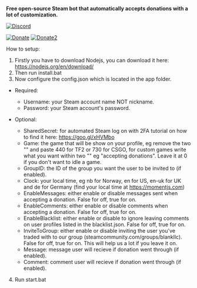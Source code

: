 **Free open-source Steam bot that automatically accepts donations with a lot of customization.**

[![Discord](https://img.shields.io/badge/Join_my-Discord-red.svg)](https://discord.gg/t8nHSvA)

[![Donate](https://img.shields.io/badge/Donate-with_Steam-green.svg)](https://steamcommunity.com/tradeoffer/new/?partner=293059984&token=0-l_idZR) [![Donate2](https://img.shields.io/badge/PayPal.Me-Donate-blue.svg)](http://paypal.me/confern) 

How to setup:
1. Firstly you have to download Nodejs, you can download it here: https://nodejs.org/en/download/ 
2. Then run install.bat
3. Now configure the config.json which is located in the app folder.

  * Required:
     * Username: your Steam account name NOT nickname.
     * Password: your Steam account's password.

  * Optional:
    * SharedSecret: for automated Steam log on with 2FA tutorial on how to find it here: https://goo.gl/xHVMbo
    * Game: the game that will be show on your profile, eg remove the two "" and paste 440 for TF2 or 730 for CSGO, for custom games write what you want within two "" eg "accepting donations". Leave it at 0 if you don't want to idle a game.
    * GroupID: the ID of the group you want the user to be invited to (if enabled).  
    * Clock: your local time, eg nb for Norway, en for US, en-uk for UK and de for Germany (find your local time at https://momentjs.com)
    * EnableMessages: either enable or disable messages sent when accepting a donation. False for off, true for on.
    * EnableComments: either enable or disable comments when accepting a donation. False for off, true for on.
    * EnableBlacklist: either enable or disable to ignore leaving comments on user profiles listed in the blacklist.json. False for off, true for on.
    * InviteToGroup: either enable or disable inviting the user you've traded with to our group (steamcommunity.com/groups/blankllc). False for off, true for on. This will help us a lot if you leave it on.
    * Message: message user will recieve if donation went through (if enabled).
    * Comment: comment user will recieve if donation went through (if enabled).


4. Run start.bat
